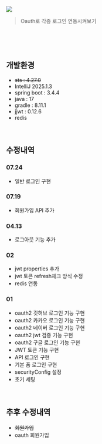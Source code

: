 <img src="https://capsule-render.vercel.app/api?type=transparent&height=200&section=header&text=Oauth&fontSize=90&fontColor=#ffffff&fontAlignY=38"/>
<blockquote data-ke-style="style2">
<p data-ke-size="size16">Oauth로 각종 로그인 연동시켜보기</p>
</blockquote>
<br/><br/><br/>

## 개발환경
- ~~sts : 4.27.0~~
- IntelliJ 2025.1.3
- spring boot : 3.4.4
- java : 17
- gradle : 8.11.1
- jjwt : 0.12.6
- redis
<br/><br/><br/>

## 수정내역
### 07.24
- 일반 로그인 구현
### 07.19
- 회원가입 API 추가
### 04.13
- 로그아웃 기능 추가
### 02
- jwt properties 추가
- jwt 토큰 refresh체크 방식 수정
- redis 연동
### 01
- oauth2 깃허브 로그인 기능 구현
- oauth2 카카오 로그인 기능 구현
- oauth2 네이버 로그인 기능 구현
- oauth2 jwt 검증 기능 구현
- oauth2 구글 로그인 기능 구현
- JWT 토큰 기능 구현
- API 로그인 구현
- 기본 폼 로그인 구현
- securityConfig 설정
- 초기 세팅
<br/><br/><br/>


## 추후 수정내역
- ~~회원가입~~
- oauth 회원가입
